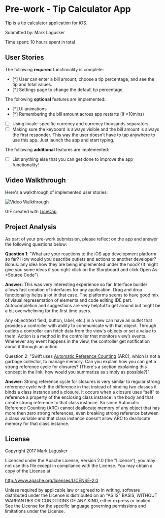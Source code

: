 # Pre-work - Tip Calculator App

Tip is a tip calculator application for iOS.

Submitted by: Mark Lagusker

Time spent: 10 hours spent in total

## User Stories

The following **required** functionality is complete:

* [*] User can enter a bill amount, choose a tip percentage, and see the tip and total values.
* [*] Settings page to change the default tip percentage.

The following **optional** features are implemented:
* [*] UI animations
* [*] Remembering the bill amount across app restarts (if <10mins)
* [ ] Using locale-specific currency and currency thousands separators.
* [ ] Making sure the keyboard is always visible and the bill amount is always the first responder. This way the user doesn't have to tap anywhere to use this app. Just launch the app and start typing.

The following **additional** features are implemented:

- [ ] List anything else that you can get done to improve the app functionality!

## Video Walkthrough 

Here's a walkthrough of implemented user stories:

<img src='https://media.giphy.com/media/l3fzVyJLdsYPc2gec/giphy.gif ' title='Video Walkthrough' width='' alt='Video Walkthrough' />

GIF created with [LiceCap](http://www.cockos.com/licecap/).

## Project Analysis

As part of your pre-work submission, please reflect on the app and answer the following questions below:

**Question 1**: "What are your reactions to the iOS app development platform so far? How would you describe outlets and actions to another developer? Bonus: any idea how they are being implemented under the hood? (It might give you some ideas if you right-click on the Storyboard and click Open As->Source Code")

**Answer:** This was very interesting experience so far. Interface builder allows fast creation of interfaces for any application. Drag and drop functionality helps a lot in that case. The platforms seems to have good mix of visual representation of elements and code editing IDE part. Autocompletion and suggestions are very helpful to get around but might be a bit overwhelming for the first time users.

Any object(text field, button, label, etc.) in a view can have an outlet that provides a controller with ability to communicate with that object. Through outlets a controller can fetch data from the view's objects or set a value to them. Action is a method in the controller that monitors view’s events. Whenever any event happens in the view, the controller get notification about it through an action.  

Question 2: "Swift uses [Automatic Reference Counting](https://developer.apple.com/library/content/documentation/Swift/Conceptual/Swift_Programming_Language/AutomaticReferenceCounting.html#//apple_ref/doc/uid/TP40014097-CH20-ID49) (ARC), which is not a garbage collector, to manage memory. Can you explain how you can get a strong reference cycle for closures? (There's a section explaining this concept in the link, how would you summarize as simply as possible?)"

**Answer:** Strong reference cycle for closures is very similar to regular strong reference cycle with the difference in that instead of binding two classes it binds a class instance and a closure. It occurs when a closure uses “self” to reference a property of the enclosing class instance in the body and that create strong reference to that class instance. So since Automatic Reference Counting (ARC) cannot deallocate memory of any object that has more then zero strong references, even breaking strong reference between a class variable and that class instance doesn’t allow ARC to deallocate memory for that class instance. 


## License

Copyright 2017 Mark Lagusker

Licensed under the Apache License, Version 2.0 (the "License");
you may not use this file except in compliance with the License.
You may obtain a copy of the License at

http://www.apache.org/licenses/LICENSE-2.0

Unless required by applicable law or agreed to in writing, software
distributed under the License is distributed on an "AS IS" BASIS,
WITHOUT WARRANTIES OR CONDITIONS OF ANY KIND, either express or implied.
See the License for the specific language governing permissions and
limitations under the License.
